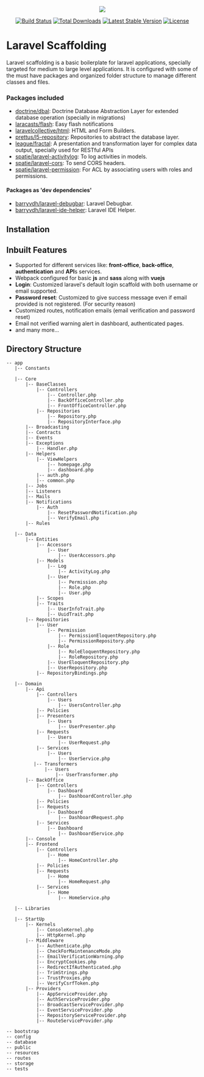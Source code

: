 <p align="center"><img src="https://laravel.com/assets/img/components/logo-laravel.svg"></p>

<p align="center">
<a href="https://travis-ci.org/laravel/framework"><img src="https://travis-ci.org/laravel/framework.svg" alt="Build Status"></a>
<a href="https://packagist.org/packages/laravel/framework"><img src="https://poser.pugx.org/laravel/framework/d/total.svg" alt="Total Downloads"></a>
<a href="https://packagist.org/packages/laravel/framework"><img src="https://poser.pugx.org/laravel/framework/v/stable.svg" alt="Latest Stable Version"></a>
<a href="https://packagist.org/packages/laravel/framework"><img src="https://poser.pugx.org/laravel/framework/license.svg" alt="License"></a>
</p>

# Laravel Scaffolding

Laravel scaffolding is a basic boilerplate for laravel applications, specially targeted for medium to large level applications. It is configured with some of the must have packages and organized folder structure to manage different classes and files. 

### Packages included

- [doctrine/dbal](https://github.com/doctrine/dbal): Doctrine Database Abstraction Layer for extended database operation (specially in migrations)
- [laracasts/flash](https://github.com/laracasts/flash): Easy flash notifications
- [laravelcollective/html](https://github.com/laravelcollective/html): HTML and Form Builders.
- [prettus/l5-repository](https://github.com/andersao/l5-repository):  Repositories to abstract the database layer.
- [league/fractal](https://fractal.thephpleague.com/): A presentation and transformation layer for complex data output, specially used for RESTful APIs
- [spatie/laravel-activitylog](https://github.com/spatie/laravel-activitylog): To log activities in models.
- [spatie/laravel-cors](https://github.com/spatie/laravel-cors): To send CORS headers.
- [spatie/laravel-permission](https://github.com/spatie/laravel-permission): For ACL by associating users with roles and permissions.

#### Packages as 'dev dependencies'

- [barryvdh/laravel-debugbar](https://github.com/barryvdh/laravel-debugbar): Laravel Debugbar.
- [barryvdh/laravel-ide-helper](https://github.com/barryvdh/laravel-ide-helper): Laravel IDE Helper.

## Installation

## Inbuilt Features

- Supported for different services like: **front-office**, **back-office**, **authentication** and **API**s services.
- Webpack configured for basic **js** and **sass** along with **vuejs**
- **Login**: Customized laravel's default login scaffold with both username or email supported.
- **Password reset**: Customized to give success message even if email provided is not registered. (For security reason)
- Customized routes, notification emails (email verification and password reset)
- Email not verified warning alert in dashboard, authenticated pages.
- and many more...

## Directory Structure

```
-- app
   |-- Constants
   
   |-- Core
       |-- BaseClasses
           |-- Controllers
               |-- Controller.php
               |-- BackOfficeController.php
               |-- FrontOfficeController.php
           |-- Repositories
               |-- Repository.php
               |-- RepositoryInterface.php
       |-- Broadcasting
       |-- Contracts
       |-- Events
       |-- Exceptions
           |-- Handler.php
       |-- Helpers
           |-- ViewHelpers
               |-- homepage.php
               |-- dashboard.php
           |-- auth.php
           |-- common.php
       |-- Jobs
       |-- Listeners
       |-- Mails
       |-- Notifications
           |-- Auth
               |-- ResetPasswordNotification.php
               |-- VerifyEmail.php
       |-- Rules
       
   |-- Data
       |-- Entities
           |-- Accessors
               |-- User
                   |-- UserAccessors.php
           |-- Models
               |-- Log
                   |-- ActivityLog.php
               |-- User
                   |-- Permission.php
                   |-- Role.php
                   |-- User.php
           |-- Scopes
           |-- Traits
               |-- UserInfoTrait.php
               |-- UuidTrait.php
       |-- Repositories
           |-- User
               |-- Permission
                   |-- PermissionEloquentRepository.php
                   |-- PermissionRepository.php
               |-- Role
                   |-- RoleEloquentRepository.php
                   |-- RoleRepository.php
               |-- UserEloquentRepository.php
               |-- UserRepository.php
           |-- RepositoryBindings.php
       
   |-- Domain
       |-- Api
           |-- Controllers
               |-- Users
                   |-- UsersController.php
           |-- Policies
           |-- Presenters
               |-- Users
                   |-- UserPresenter.php
           |-- Requests
               |-- Users
                   |-- UserRequest.php
           |-- Services
               |-- Users
                   |-- UserService.php
          |-- Transformers
              |-- Users
                  |-- UserTransformer.php
       |-- BackOffice
           |-- Controllers
               |-- Dashboard
                   |-- DashboardController.php
           |-- Policies
           |-- Requests
               |-- Dashboard
                   |-- DashboardRequest.php
           |-- Services
               |-- Dashboard
                   |-- DashboardService.php
       |-- Console
       |-- Frontend
           |-- Controllers
               |-- Home
                   |-- HomeController.php
           |-- Policies
           |-- Requests
               |-- Home
                   |-- HomeRequest.php
           |-- Services
               |-- Home
                   |-- HomeService.php
                   
   |-- Libraries
   
   |-- StartUp
       |-- Kernels
           |-- ConsoleKernel.php
           |-- HttpKernel.php
       |-- Middleware
           |-- Authenticate.php
           |-- CheckForMaintenanceMode.php
           |-- EmailVerificationWarning.php
           |-- EncryptCookies.php
           |-- RedirectIfAuthenticated.php
           |-- TrimStrings.php
           |-- TrustProxies.php
           |-- VerifyCsrfToken.php
       |-- Providers
           |-- AppServiceProvider.php
           |-- AuthServiceProvider.php
           |-- BroadcastServiceProvider.php
           |-- EventServiceProvider.php
           |-- RepositoryServiceProvider.php
           |-- RouteServiceProvider.php
   
-- bootstrap
-- config
-- database
-- public
-- resources
-- routes
-- storage
-- tests
```
